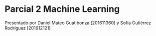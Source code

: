 # Parcial 2 Machine Learning
Presentado por Daniel Mateo Guatibonza [201611360] y Sofía Gutiérrez Rodríguez [201612121]
